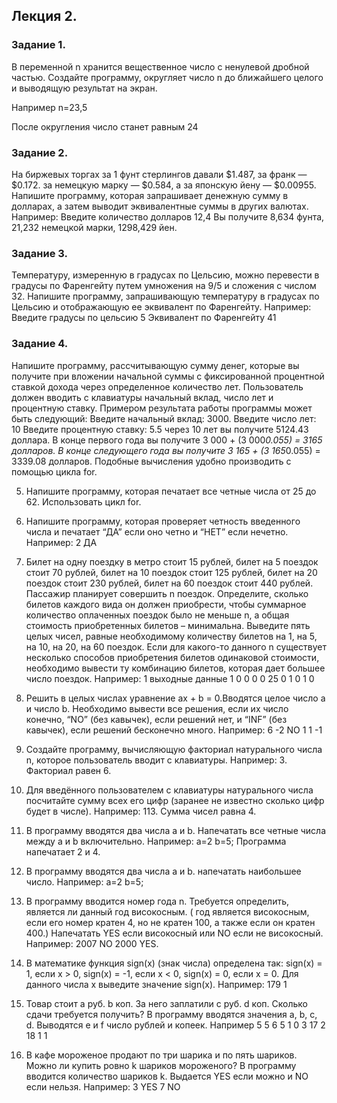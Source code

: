 ## Лекция 2.
### Задание 1.
В переменной n хранится вещественное число с ненулевой дробной частью. Создайте программу, округляет число n до ближайшего целого и выводящую результат на экран.

Например n=23,5

После округления число станет равным 24

### Задание 2.
На биржевых торгах за 1 фунт стерлингов давали $1.487, за франк — $0.172. за немецкую марку — $0.584, а за японскую йену — $0.00955. Напишите программу, которая запрашивает денежную сумму в долларах, а затем выводит эквивалентные суммы в других валютах.
Например: Введите количество долларов 12,4
Вы получите 8,634 фунта, 21,232 немецкой марки, 1298,429 йен.

### Задание 3.
Температуру, измеренную в градусах по Цельсию, можно перевести в градусы по Фаренгейту путем умножения на 9/5 и сложения с числом 32. Напишите программу, запрашивающую температуру в градусах по Цельсию и отображающую ее эквивалент по Фаренгейту.
Например: Введите градусы по цельсию 5
Эквивалент по Фаренгейту 41

### Задание 4.
Напишите программу, рассчитывающую сумму денег, которые вы получите при вложении начальной суммы с фиксированной процентной ставкой дохода через определенное количество лет. Пользователь должен вводить с клавиатуры начальный вклад, число лет и процентную ставку. Примером результата работы программы может быть следующий:   Введите начальный вклад: 3000.
Введите число лет: 10
Введите процентную ставку: 5.5
через 10 лет вы получите 5124.43 доллара.
В конце первого года вы получите 3 000 + (3 000*0.055) = 3165 долларов. В конце следующего года вы получите 3 165 + (3 165*0.055) = 3339.08 долларов. Подобные вычисления удобно производить с помощью цикла for.

5.	Напишите программу, которая печатает все четные числа от 25 до 62. Использовать цикл for.  
6.	Напишите программу, которая проверяет четность введенного числа и печатает “ДА” если оно четно и “НЕТ” если нечетно. 
Например: 2
ДА
7.	Билет на одну поездку в метро стоит 15 рублей, билет на 5 поездок стоит 70 рублей, билет на 10 поездок стоит 125 рублей, билет на 20 поездок стоит 230 рублей, билет на 60 поездок стоит 440 рублей. Пассажир планирует совершить n поездок. Определите, сколько билетов каждого вида он должен приобрести, чтобы суммарное количество оплаченных поездок было не меньше n, а общая стоимость приобретенных билетов – минимальна. Выведите пять целых чисел, равные необходимому количеству билетов на 1, на 5, на 10, на 20, на 60 поездок. Если для какого-то данного n существует несколько способов приобретения билетов одинаковой стоимости, необходимо вывести ту комбинацию билетов, которая дает большее число поездок.
Например: 1
выходные данные 1 0 0 0 0
25 
0 1 0 1 0
8.	Решить в целых числах уравнение ax + b = 0.Вводятся целое число a и число b. Необходимо вывести все решения, если их число конечно, “NO” (без кавычек), если решений нет, и “INF” (без кавычек), если решений бесконечно много.
Например: 
6
-2
NO
1
1
-1

9.	Создайте программу, вычисляющую факториал натурального числа n, которое пользователь вводит с клавиатуры.  Например: 3. Факториал равен 6.
10.	Для введённого пользователем с клавиатуры натурального числа посчитайте сумму всех его цифр (заранее не известно сколько цифр будет в числе). Например: 113.   Сумма чисел равна 4.
11.	В программу вводятся два числа a и b. Напечатать все четные числа между a и b включительно. Например: a=2 b=5; Программа напечатает 2 и 4.
12.	В программу вводятся два числа a и b. напечатать наибольшее число. Например: a=2 b=5; 
13.	В программу вводится номер года n. Требуется определить, является ли данный год високосным. ( год является високосным, если его номер кратен 4, но не кратен 100, а также если он кратен 400.) Напечатать YES если високосный или NO если не високосный. 
Например: 2007 NO 2000 YES.
14.	В математике функция sign(x) (знак числа) определена так:
sign(x) = 1,   если x > 0,
sign(x) = -1, если x < 0,
sign(x) = 0,   если x = 0.
Для данного числа x выведите значение sign(x). 
Например: 179
1
15.	Товар стоит a руб. b коп. За него заплатили c руб. d коп. Сколько сдачи требуется получить?  В программу вводятся значения a, b, c, d. Выводятся e и f число рублей и копеек. 
Например 5 5 6 5
1 0 
3 17 2 18
1 1
16.	В кафе мороженое продают по три шарика и по пять шариков. Можно ли купить ровно k шариков мороженого? В программу вводится количество шариков k. Выдается YES если можно и NO если нельзя.
Например:
3 
YES
7
NO
